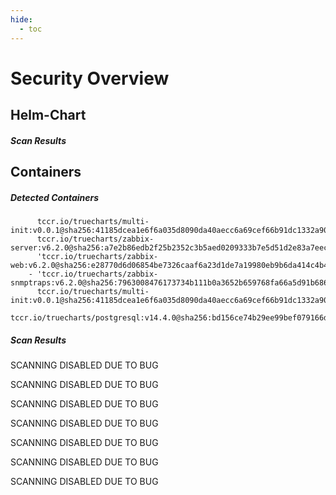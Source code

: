 ```yaml
---
hide:
  - toc
---
```


# Security Overview

<link href="https://truecharts.org/_static/trivy.css" type="text/css" rel="stylesheet" />

## Helm-Chart

##### Scan Results


## Containers

##### Detected Containers

          tccr.io/truecharts/multi-init:v0.0.1@sha256:41185dcea1e6f6a035d8090da40aecc6a69cef66b91dc1332a90c9d22861d367
          tccr.io/truecharts/zabbix-server:v6.2.0@sha256:a7e2b86edb2f25b2352c3b5aed0209333b7e5d51d2e83a7eec7211a9e2d28210
          'tccr.io/truecharts/zabbix-web:v6.2.0@sha256:e28770d6d06854be7326caaf6a23d1de7a19980eb9b6da414c4b465873c3af90'
        - 'tccr.io/truecharts/zabbix-snmptraps:v6.2.0@sha256:7963008476173734b111b0a3652b659768fa66a5d91b686aa72bb9ca74eff28a'
          tccr.io/truecharts/multi-init:v0.0.1@sha256:41185dcea1e6f6a035d8090da40aecc6a69cef66b91dc1332a90c9d22861d367
          tccr.io/truecharts/postgresql:v14.4.0@sha256:bd156ce74b29ee99bef079166d7472f27748889aea4c5f02001eba9499e7aebe

##### Scan Results

SCANNING DISABLED DUE TO BUG

SCANNING DISABLED DUE TO BUG

SCANNING DISABLED DUE TO BUG

SCANNING DISABLED DUE TO BUG

SCANNING DISABLED DUE TO BUG

SCANNING DISABLED DUE TO BUG

SCANNING DISABLED DUE TO BUG
